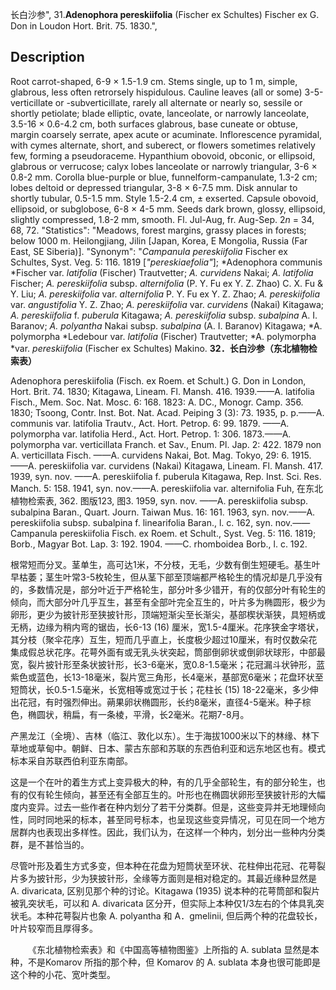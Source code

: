 长白沙参",
31.**Adenophora pereskiifolia** (Fischer ex Schultes) Fischer ex G. Don in Loudon Hort. Brit. 75. 1830.",

## Description
Root carrot-shaped, 6-9 × 1.5-1.9 cm. Stems single, up to 1 m, simple, glabrous, less often retrorsely hispidulous. Cauline leaves (all or some) 3-5-verticillate or -subverticillate, rarely all alternate or nearly so, sessile or shortly petiolate; blade elliptic, ovate, lanceolate, or narrowly lanceolate, 3.5-16 × 0.6-4.2 cm, both surfaces glabrous, base cuneate or obtuse, margin coarsely serrate, apex acute or acuminate. Inflorescence pyramidal, with cymes alternate, short, and suberect, or flowers sometimes relatively few, forming a pseudoraceme. Hypanthium obovoid, obconic, or ellipsoid, glabrous or verrucose; calyx lobes lanceolate or narrowly triangular, 3-6 × 0.8-2 mm. Corolla blue-purple or blue, funnelform-campanulate, 1.3-2 cm; lobes deltoid or depressed triangular, 3-8 × 6-7.5 mm. Disk annular to shortly tubular, 0.5-1.5 mm. Style 1.5-2.4 cm, ± exserted. Capsule obovoid, ellipsoid, or subglobose, 6-8 × 4-5 mm. Seeds dark brown, glossy, ellipsoid, slightly compressed, 1.8-2 mm, smooth. Fl. Jul-Aug, fr. Aug-Sep. 2*n* = 34, 68, 72.
  "Statistics": "Meadows, forest margins, grassy places in forests; below 1000 m. Heilongjiang, Jilin [Japan, Korea, E Mongolia, Russia (Far East, SE Siberia)].
  "Synonym": "*Campanula pereskiifolia* Fischer ex Schultes, Syst. Veg. 5: 116. 1819 [*\"pereskiaefolia\"*]; *Adenophora communis *Fischer var. *latifolia* (Fischer) Trautvetter; *A. curvidens* Nakai; *A. latifolia* Fischer; *A. pereskiifolia* subsp. *alternifolia* (P. Y. Fu ex Y. Z. Zhao) C. X. Fu &amp; Y. Liu; *A. pereskiifolia* var. *alternifolia* P. Y. Fu ex Y. Z. Zhao; *A. pereskiifolia* var. *angustifolia* Y. Z. Zhao; *A. pereskiifolia* var. *curvidens* (Nakai) Kitagawa; *A. pereskiifolia* f. *puberula* Kitagawa; *A. pereskiifolia* subsp. *subalpina* A. I. Baranov; *A. polyantha* Nakai subsp. *subalpina* (A. I. Baranov) Kitagawa; *A. polymorpha *Ledebour var. *latifolia* (Fischer) Trautvetter; *A. polymorpha *var. *pereskiifolia* (Fischer ex Schultes) Makino.
**32．长白沙参（东北植物检索表）**

Adenophora pereskiifolia (Fisch. ex Roem. et Schult.) G. Don in London, Hort. Brit. 74. 1830; Kitagawa, Lineam. Fl. Mansh. 416. 1939.——A. latifolia Fisch., Mem. Soc. Nat. Mosc. 6: 168. 1823: A. DC., Monogr. Camp. 356. 1830; Tsoong, Contr. Inst. Bot. Nat. Acad. Peiping 3 (3): 73. 1935, p. p.——A. communis var. latifolia Trautv., Act. Hort. Petrop. 6: 99. 1879. ——A. polymorpha var. latifolia Herd., Act. Hort. Petrop. 1: 306. 1873.——A. polymorpha var. verticillata Franch. et Sav., Enum. Pl. Jap. 2: 422. 1879 non A. verticillata Fisch. ——A. curvidens Nakai, Bot. Mag. Tokyo, 29: 6. 1915.——A. pereskiifolia var. curvidens (Nakai) Kitagawa, Lineam. Fl. Mansh. 417. 1939, syn. nov. ——A. pereskiifolia f. puberula Kitagawa, Rep. Inst. Sci. Res. Manch. 5: 158. 1941, syn. nov.——A. pereskiifolia var. alternifolia Fuh, 在东北植物检索表, 362. 图版123, 图3. 1959, syn. nov. ——A. pereskiifolia subsp. subalpina Baran., Quart. Journ. Taiwan Mus. 16: 161. 1963, syn. nov.——A. pereskiifolia subsp. subalpina f. linearifolia Baran., l. c. 162, syn. nov.——Campanula pereskiifolia Fisch. ex Roem. et Schult., Syst. Veg. 5: 116. 1819; Borb., Magyar Bot. Lap. 3: 192. 1904. ——C. rhomboidea Borb., l. c. 192.

根常短而分叉。茎单生，高可达1米，不分枝，无毛，少数有倒生短硬毛。基生叶早枯萎；茎生叶常3-5枚轮生，但从茎下部至顶端都严格轮生的情况却是几乎没有的，多数情况是，部分叶近于严格轮生，部分叶多少错开，有的仅部分叶有轮生的倾向，而大部分叶几乎互生，甚至有全部叶完全互生的，叶片多为椭圆形，极少为卵形，更少为披针形至狭披针形，顶端短渐尖至长渐尖，基部楔状渐狭，具短柄或无柄，边缘为稍内弯的锯齿，长6-13 (16) 厘米，宽1.5-4厘米。花序狭金字塔状，其分枝（聚伞花序）互生，短而几乎直上，长度极少超过10厘米，有时仅数朵花集成假总状花序。花萼外面有或无乳头状突起，筒部倒卵状或倒卵状球形，中部最宽，裂片披针形至条状披针形，长3-6毫米，宽0.8-1.5毫米；花冠漏斗状钟形，蓝紫色或蓝色，长13-18毫米，裂片宽三角形，长4毫米，基部宽6毫米；花盘环状至短筒状，长0.5-1.5毫米，长宽相等或宽过于长；花柱长 (15) 18-22毫米，多少伸出花冠，有时强烈伸出。蒴果卵状椭圆形，长约8毫米，直径4-5毫米。种子棕色，椭圆状，稍扁，有一条棱，平滑，长2毫米。花期7-8月。

产黑龙江（全境）、吉林（临江、敦化以东）。生于海拔1000米以下的林缘、林下草地或草甸中。朝鲜、日本、蒙古东部和苏联的东西伯利亚和远东地区也有。模式标本采自苏联西伯利亚东南部。

这是一个在叶的着生方式上变异极大的种，有的几乎全部轮生，有的部分轮生，也有的仅有轮生倾向，甚至还有全部互生的。叶形也在椭圆状卵形至狭披针形的大幅度内变异。过去一些作者在种内划分了若干分类群。但是，这些变异并无地理倾向性，同时同地采的标本，甚至同号标本，也呈现这些变异情况，可见在同一个地方居群内也表现出多样性。因此，我们认为，在这样一个种内，划分出一些种内分类群，是不甚恰当的。

尽管叶形及着生方式多变，但本种在花盘为短筒状至环状、花柱伸出花冠、花萼裂片多为披针形，少为狭披针形，全缘等方面则是相对稳定的。其最近缘种显然是 A. divaricata, 区别见那个种的讨论。Kitagawa (1935) 说本种的花萼筒部和裂片被乳突状毛，可以和 A. divaricata 区分开，但实际上本种仅1/3左右的个体具乳突状毛。本种花萼裂片也象 A. polyantha 和 A．gmelinii, 但后两个种的花盘较长，叶片较窄而且厚得多。
<p style='text-indent:28px'>《东北植物检索表》和《中国高等植物图鉴》上所指的 A. sublata 显然是本种，不是Komarov 所指的那个种，但 Komarov 的 A. sublata 本身也很可能即是这个种的小花、宽叶类型。
